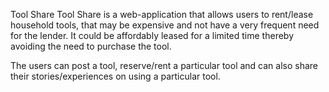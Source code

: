 Tool Share
Tool Share is a web-application that allows users to rent/lease household tools, that may be expensive and not have a very frequent need for the lender. It could be affordably leased for a limited time thereby avoiding the need to purchase the tool. 

The users can post a tool, reserve/rent a particular tool and can also share their stories/experiences on using a particular tool.  
